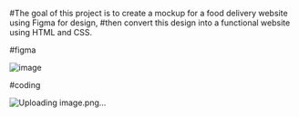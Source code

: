 #The goal of this project is to create a mockup for a food delivery website using Figma for design, 
#then convert this design into a functional website using HTML and CSS.

#figma 

![image](https://github.com/user-attachments/assets/9d884444-735e-4d21-ad52-02e189640663)


#coding 

![Uploading image.png…]()
